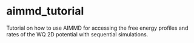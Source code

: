 # aimmd_tutorial
Tutorial on how to use AIMMD for accessing the free energy profiles and rates of the WQ 2D potential with sequential simulations.
